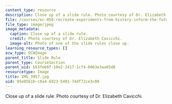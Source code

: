 ```yaml
---
content_type: resource
description: Close up of a slide rule. Photo courtesy of Dr. Elizabeth Cavicchi.
file: /courses/ec-050-recreate-experiments-from-history-inform-the-future-from-the-past-galileo-january-iap-2010/85e0561bc0a46923540174df72ce3c08_IMG_3957.jpg
file_type: image/jpeg
image_metadata:
  caption: Close up of a slide rule.
  credit: Photo courtesy of Dr. Elizabeth Cavicchi.
  image-alt: Photo of one of the slide rules close up.
learning_resource_types: []
ocw_type: OCWImage
parent_title: Slide Rule
parent_type: CourseSection
parent_uid: b53fe68f-10e2-2417-1cf4-0063e3aa65d8
resourcetype: Image
title: IMG_3957.jpg
uid: 85e0561b-c0a4-6923-5401-74df72ce3c08
---
```

Close up of a slide rule. Photo courtesy of Dr. Elizabeth Cavicchi.

